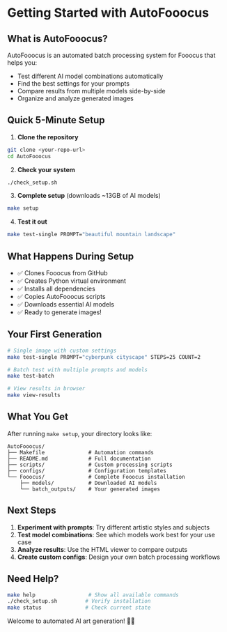 # Getting Started with AutoFooocus

## What is AutoFooocus?

AutoFooocus is an automated batch processing system for Fooocus that helps you:
- Test different AI model combinations automatically
- Find the best settings for your prompts
- Compare results from multiple models side-by-side
- Organize and analyze generated images

## Quick 5-Minute Setup

1. **Clone the repository**
```bash
git clone <your-repo-url>
cd AutoFooocus
```

2. **Check your system**
```bash
./check_setup.sh
```

3. **Complete setup** (downloads ~13GB of AI models)
```bash
make setup
```

4. **Test it out**
```bash
make test-single PROMPT="beautiful mountain landscape"
```

## What Happens During Setup

- ✅ Clones Fooocus from GitHub
- ✅ Creates Python virtual environment  
- ✅ Installs all dependencies
- ✅ Copies AutoFooocus scripts
- ✅ Downloads essential AI models
- ✅ Ready to generate images!

## Your First Generation

```bash
# Single image with custom settings
make test-single PROMPT="cyberpunk cityscape" STEPS=25 COUNT=2

# Batch test with multiple prompts and models
make test-batch

# View results in browser
make view-results
```

## What You Get

After running `make setup`, your directory looks like:

```
AutoFooocus/
├── Makefile              # Automation commands
├── README.md             # Full documentation
├── scripts/              # Custom processing scripts
├── configs/              # Configuration templates
└── Fooocus/              # Complete Fooocus installation
    ├── models/           # Downloaded AI models
    └── batch_outputs/    # Your generated images
```

## Next Steps

1. **Experiment with prompts**: Try different artistic styles and subjects
2. **Test model combinations**: See which models work best for your use case
3. **Analyze results**: Use the HTML viewer to compare outputs
4. **Create custom configs**: Design your own batch processing workflows

## Need Help?

```bash
make help                 # Show all available commands
./check_setup.sh         # Verify installation
make status              # Check current state
```

Welcome to automated AI art generation! 🎨✨